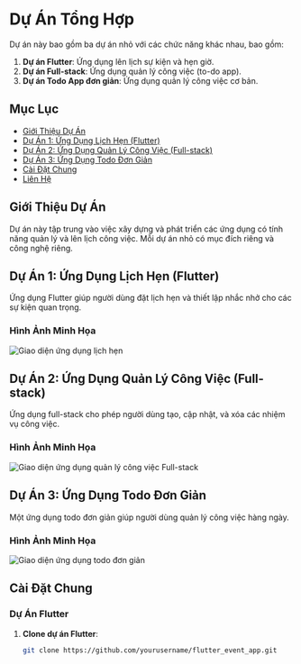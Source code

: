 # Dự Án Tổng Hợp

Dự án này bao gồm ba dự án nhỏ với các chức năng khác nhau, bao gồm:
1. **Dự án Flutter**: Ứng dụng lên lịch sự kiện và hẹn giờ.
2. **Dự án Full-stack**: Ứng dụng quản lý công việc (to-do app).
3. **Dự án Todo App đơn giản**: Ứng dụng quản lý công việc cơ bản.

## Mục Lục
- [Giới Thiệu Dự Án](#giới-thiệu-dự-án)
- [Dự Án 1: Ứng Dụng Lịch Hẹn (Flutter)](#dự-án-1-ứng-dụng-lịch-hẹn-flutter)
- [Dự Án 2: Ứng Dụng Quản Lý Công Việc (Full-stack)](#dự-án-2-ứng-dụng-quản-lý-công-việc-full-stack)
- [Dự Án 3: Ứng Dụng Todo Đơn Giản](#dự-án-3-ứng-dụng-todo-đơn-giản)
- [Cài Đặt Chung](#cài-đặt-chung)
- [Liên Hệ](#liên-hệ)

## Giới Thiệu Dự Án
Dự án này tập trung vào việc xây dựng và phát triển các ứng dụng có tính năng quản lý và lên lịch công việc. Mỗi dự án nhỏ có mục đích riêng và công nghệ riêng.

## Dự Án 1: Ứng Dụng Lịch Hẹn (Flutter)
Ứng dụng Flutter giúp người dùng đặt lịch hẹn và thiết lập nhắc nhở cho các sự kiện quan trọng.

### Hình Ảnh Minh Họa
![Giao diện ứng dụng lịch hẹn](link_đến_ảnh_flutter)

## Dự Án 2: Ứng Dụng Quản Lý Công Việc (Full-stack)
Ứng dụng full-stack cho phép người dùng tạo, cập nhật, và xóa các nhiệm vụ công việc.

### Hình Ảnh Minh Họa
![Giao diện ứng dụng quản lý công việc Full-stack](link_đến_ảnh_fullstack)

## Dự Án 3: Ứng Dụng Todo Đơn Giản
Một ứng dụng todo đơn giản giúp người dùng quản lý công việc hàng ngày.

### Hình Ảnh Minh Họa
![Giao diện ứng dụng todo đơn giản](link_đến_ảnh_todo)

## Cài Đặt Chung

### Dự Án Flutter
1. **Clone dự án Flutter**:
   ```bash
   git clone https://github.com/yourusername/flutter_event_app.git
